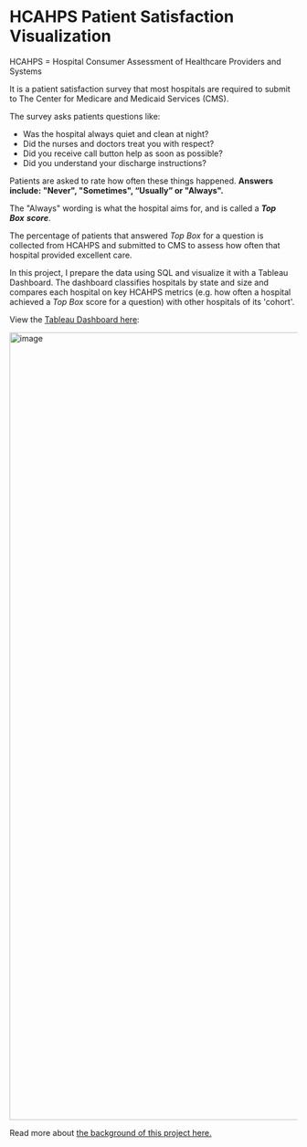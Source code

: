 # HCAHPS Patient Satisfaction Visualization
HCAHPS = Hospital Consumer Assessment of Healthcare Providers and Systems

It is a patient satisfaction survey that most hospitals are required to submit to The Center for Medicare and Medicaid Services (CMS). 

The survey asks patients questions like:

- Was the hospital always quiet and clean at night?
- Did the nurses and doctors treat you with respect?
- Did you receive call button help as soon as possible?
- Did you understand your discharge instructions?

Patients are asked to rate how often these things happened. **Answers include: "Never", "Sometimes", “Usually” or "Always".** 

The "Always" wording is what the hospital aims for, and is called a ***Top Box*** ***score***. 

The percentage of patients that answered *Top Box* for a question is collected from HCAHPS and submitted to CMS to assess how often that hospital provided excellent care.

In this project, I prepare the data using SQL and visualize it with a Tableau Dashboard. The dashboard classifies hospitals by state and size and compares each hospital on key HCAHPS metrics (e.g. how often a hospital achieved a _Top Box_ score for a question) with other hospitals of its 'cohort'. 

View the [Tableau Dashboard here](https://public.tableau.com/app/profile/tahmid.khan8599/viz/HCAHPSPatientSatisfactionScores/HCAHPSDashboard): 

<img width="1380" alt="image" src="https://github.com/tahmidkhan99/HCAHPS-Patient-Satisfaction-Scores/assets/125160830/40ffead2-f872-44b6-b02e-5b6bd54e25d0">

Read more about [the background of this project here.](https://tahmidthinks.notion.site/Data-Cleaning-Visualization-with-HCAHPS-Patient-Satisfaction-Scores-fb88e13827fc47afb600734c40edfbd1?pvs=4) 

